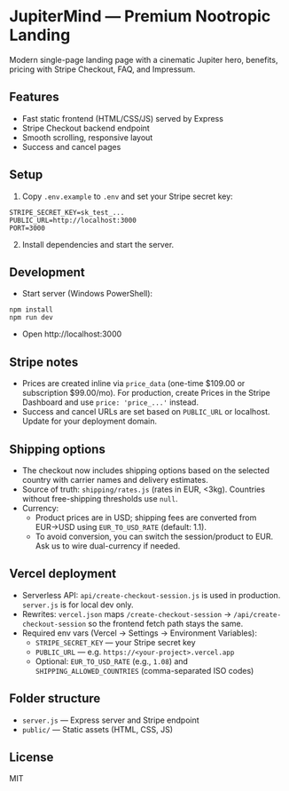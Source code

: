 # JupiterMind — Premium Nootropic Landing

Modern single-page landing page with a cinematic Jupiter hero, benefits, pricing with Stripe Checkout, FAQ, and Impressum.

## Features
- Fast static frontend (HTML/CSS/JS) served by Express
- Stripe Checkout backend endpoint
- Smooth scrolling, responsive layout
- Success and cancel pages

## Setup
1. Copy `.env.example` to `.env` and set your Stripe secret key:
```
STRIPE_SECRET_KEY=sk_test_...
PUBLIC_URL=http://localhost:3000
PORT=3000
```
2. Install dependencies and start the server.

## Development
- Start server (Windows PowerShell):
```
npm install
npm run dev
```
- Open http://localhost:3000

## Stripe notes
- Prices are created inline via `price_data` (one-time $109.00 or subscription $99.00/mo). For production, create Prices in the Stripe Dashboard and use `price: 'price_...'` instead.
- Success and cancel URLs are set based on `PUBLIC_URL` or localhost. Update for your deployment domain.

## Shipping options
- The checkout now includes shipping options based on the selected country with carrier names and delivery estimates.
- Source of truth: `shipping/rates.js` (rates in EUR, <3kg). Countries without free-shipping thresholds use `null`.
- Currency:
	- Product prices are in USD; shipping fees are converted from EUR→USD using `EUR_TO_USD_RATE` (default: 1.1).
	- To avoid conversion, you can switch the session/product to EUR. Ask us to wire dual-currency if needed.

## Vercel deployment
- Serverless API: `api/create-checkout-session.js` is used in production. `server.js` is for local dev only.
- Rewrites: `vercel.json` maps `/create-checkout-session` → `/api/create-checkout-session` so the frontend fetch path stays the same.
- Required env vars (Vercel → Settings → Environment Variables):
	- `STRIPE_SECRET_KEY` — your Stripe secret key
	- `PUBLIC_URL` — e.g. `https://<your-project>.vercel.app`
	- Optional: `EUR_TO_USD_RATE` (e.g., `1.08`) and `SHIPPING_ALLOWED_COUNTRIES` (comma-separated ISO codes)

## Folder structure
- `server.js` — Express server and Stripe endpoint
- `public/` — Static assets (HTML, CSS, JS)

## License
MIT
